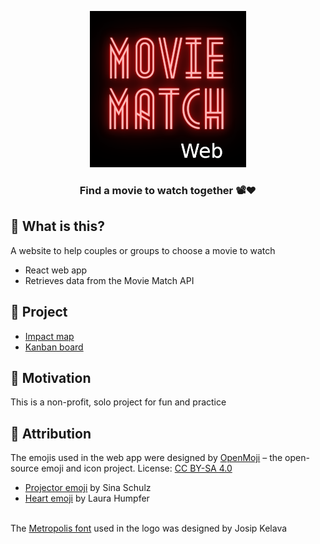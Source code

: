 <div align="center">

![Movie Match Web](readme-images/MovieMatchWeb-Logo-250x250.png)

### Find a movie to watch together 📽️❤️

</div>

## 🤔 What is this?
A website to help couples or groups to choose a movie to watch
- React web app
- Retrieves data from the Movie Match API

## 📝 Project
- [Impact map](https://github.com/DanielRobinsonSoftware?tab=projects)
- [Kanban board](https://github.com/users/DanielRobinsonSoftware/projects/1)

## 🤷 Motivation
This is a non-profit, solo project for fun and practice

## 👏 Attribution
The emojis used in the web app were designed by <a href="https://openmoji.org/">OpenMoji</a> – the open-source emoji and icon project. License: <a href="https://creativecommons.org/licenses/by-sa/4.0/#">CC BY-SA 4.0</a>
- <a href="https://openmoji.org/library/emoji-1F4FD/">Projector emoji</a> by Sina Schulz
- <a href="https://openmoji.org/library/emoji-2764/">Heart emoji</a> by Laura Humpfer
<br/>
The <a href="https://josipkelava.com/metropolis-1920">Metropolis font</a> used in the logo was designed by Josip Kelava
